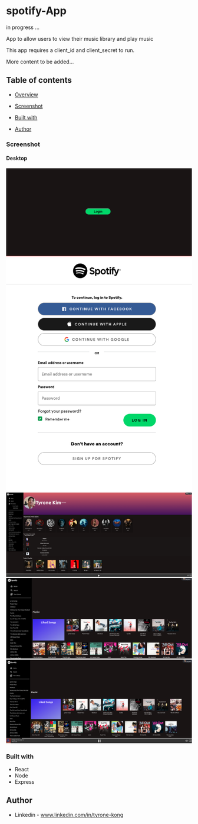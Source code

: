 # spotify-App

in progress ...

App to allow users to view their music library and play music

This app requires a client_id and client_secret to run.



More content to be added...

## Table of contents

- [Overview](#overview)

- [Screenshot](#screenshot)

- [Built with](#built-with)
 
- [Author](#author)




### Screenshot

#### Desktop

![](./images/spotifyapp1.png)
![](./images/spotifyapp2.png)
![](./images/spotifyapp13.png)
![](./images/spotifyapp10.png)
![](./images/spotifyapp12.png)






### Built with

- React
- Node
- Express




## Author

- Linkedin - www.linkedin.com/in/tyrone-kong
